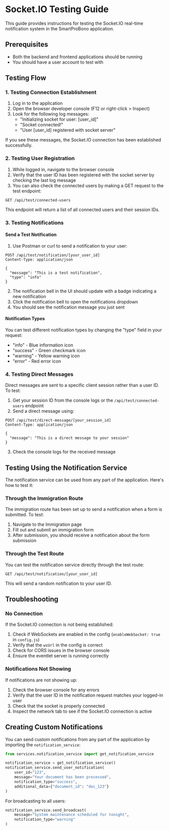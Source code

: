 # Socket.IO Testing Guide

This guide provides instructions for testing the Socket.IO real-time notification system in the SmartProBono application.

## Prerequisites

- Both the backend and frontend applications should be running
- You should have a user account to test with

## Testing Flow

### 1. Testing Connection Establishment

1. Log in to the application
2. Open the browser developer console (F12 or right-click > Inspect)
3. Look for the following log messages:
   - "Initializing socket for user: [user_id]"
   - "Socket connected!"
   - "User [user_id] registered with socket server"

If you see these messages, the Socket.IO connection has been established successfully.

### 2. Testing User Registration

1. While logged in, navigate to the browser console
2. Verify that the user ID has been registered with the socket server by checking the last log message
3. You can also check the connected users by making a GET request to the test endpoint:

```
GET /api/test/connected-users
```

This endpoint will return a list of all connected users and their session IDs.

### 3. Testing Notifications

#### Send a Test Notification

1. Use Postman or curl to send a notification to your user:

```
POST /api/test/notification/[your_user_id]
Content-Type: application/json

{
  "message": "This is a test notification",
  "type": "info"
}
```

2. The notification bell in the UI should update with a badge indicating a new notification
3. Click the notification bell to open the notifications dropdown
4. You should see the notification message you just sent

#### Notification Types

You can test different notification types by changing the "type" field in your request:

- "info" - Blue information icon
- "success" - Green checkmark icon
- "warning" - Yellow warning icon
- "error" - Red error icon

### 4. Testing Direct Messages

Direct messages are sent to a specific client session rather than a user ID. To test:

1. Get your session ID from the console logs or the `/api/test/connected-users` endpoint
2. Send a direct message using:

```
POST /api/test/direct-message/[your_session_id]
Content-Type: application/json

{
  "message": "This is a direct message to your session"
}
```

3. Check the console logs for the received message

## Testing Using the Notification Service

The notification service can be used from any part of the application. Here's how to test it:

### Through the Immigration Route

The immigration route has been set up to send a notification when a form is submitted. To test:

1. Navigate to the Immigration page
2. Fill out and submit an immigration form
3. After submission, you should receive a notification about the form submission

### Through the Test Route

You can test the notification service directly through the test route:

```
GET /api/test/notification/[your_user_id]
```

This will send a random notification to your user ID.

## Troubleshooting

### No Connection

If the Socket.IO connection is not being established:

1. Check if WebSockets are enabled in the config (`enableWebSocket: true` in `config.js`)
2. Verify that the `wsUrl` in the config is correct
3. Check for CORS issues in the browser console
4. Ensure the eventlet server is running correctly

### Notifications Not Showing

If notifications are not showing up:

1. Check the browser console for any errors
2. Verify that the user ID in the notification request matches your logged-in user
3. Check that the socket is properly connected
4. Inspect the network tab to see if the Socket.IO connection is active

## Creating Custom Notifications

You can send custom notifications from any part of the application by importing the `notification_service`:

```python
from services.notification_service import get_notification_service

notification_service = get_notification_service()
notification_service.send_user_notification(
    user_id="123",
    message="Your document has been processed",
    notification_type="success",
    additional_data={"document_id": "doc_123"}
)
```

For broadcasting to all users:

```python
notification_service.send_broadcast(
    message="System maintenance scheduled for tonight",
    notification_type="warning"
)
``` 